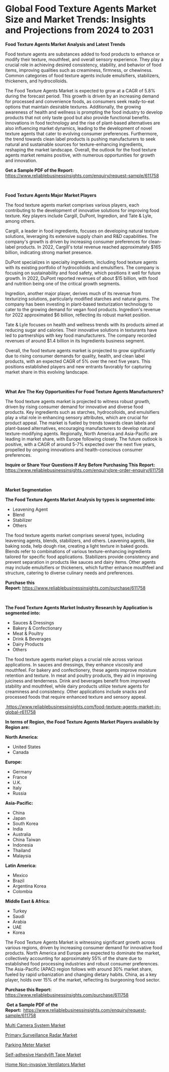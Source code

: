 <p><h1>Global Food Texture Agents Market Size and Market Trends: Insights and Projections from 2024 to 2031</h1></p><p><strong>Food Texture Agents Market Analysis and Latest Trends</strong></p>
<p><p>Food texture agents are substances added to food products to enhance or modify their texture, mouthfeel, and overall sensory experience. They play a crucial role in achieving desired consistency, stability, and behavior of food items, improving qualities such as creaminess, firmness, or chewiness. Common categories of food texture agents include emulsifiers, stabilizers, thickeners, and hydrocolloids.</p><p>The Food Texture Agents Market is expected to grow at a CAGR of 5.8% during the forecast period. This growth is driven by an increasing demand for processed and convenience foods, as consumers seek ready-to-eat options that maintain desirable textures. Additionally, the growing awareness of health and wellness is prompting the food industry to develop products that not only taste good but also provide functional benefits. Innovations in food technology and the rise of plant-based alternatives are also influencing market dynamics, leading to the development of novel texture agents that cater to evolving consumer preferences. Furthermore, the trend towards clean label products is pushing manufacturers to seek natural and sustainable sources for texture-enhancing ingredients, reshaping the market landscape. Overall, the outlook for the food texture agents market remains positive, with numerous opportunities for growth and innovation.</p></p>
<p><strong>Get a Sample PDF of the Report:&nbsp;</strong> <a href="https://www.reliablebusinessinsights.com/enquiry/request-sample/611758?utm_campaign=62&utm_medium=2&utm_source=Github&utm_content=ia&utm_term=10122024&utm_id=food-texture-agents">https://www.reliablebusinessinsights.com/enquiry/request-sample/611758</a></p>
<p>&nbsp;</p>
<p><strong>Food Texture Agents Major Market Players</strong></p>
<p><p>The food texture agents market comprises various players, each contributing to the development of innovative solutions for improving food texture. Key players include Cargill, DuPont, Ingredion, and Tate & Lyle, among others.</p><p>Cargill, a leader in food ingredients, focuses on developing natural texture solutions, leveraging its extensive supply chain and R&D capabilities. The company's growth is driven by increasing consumer preferences for clean-label products. In 2022, Cargill's total revenue reached approximately $165 billion, indicating strong market presence.</p><p>DuPont specializes in specialty ingredients, including food texture agents with its existing portfolio of hydrocolloids and emulsifiers. The company is focusing on sustainability and food safety, which positions it well for future growth. In 2022, DuPont reported revenues of about $15 billion, with food and nutrition being one of the critical growth segments.</p><p>Ingredion, another major player, derives much of its revenue from texturizing solutions, particularly modified starches and natural gums. The company has been investing in plant-based texturization technology to cater to the growing demand for vegan food products. Ingredion's revenue for 2022 approximated $6 billion, reflecting its robust market position.</p><p>Tate & Lyle focuses on health and wellness trends with its products aimed at reducing sugar and calories. Their innovative solutions in texturants have led to partnerships with key food manufacturers. The company recorded revenues of around $1.4 billion in its Ingredients business segment.</p><p>Overall, the food texture agents market is projected to grow significantly due to rising consumer demands for quality, health, and clean label products, with an expected CAGR of 5% over the next five years. This positions established players and new entrants favorably for capturing market share in this evolving landscape.</p></p>
<p>&nbsp;</p>
<p><strong>What Are The Key Opportunities For Food Texture Agents Manufacturers?</strong></p>
<p><p>The food texture agents market is projected to witness robust growth, driven by rising consumer demand for innovative and diverse food products. Key ingredients such as starches, hydrocolloids, and emulsifiers play a vital role in enhancing sensory attributes, which are crucial for product appeal. The market is fueled by trends towards clean labels and plant-based alternatives, encouraging manufacturers to develop natural texture-modifying agents. Regionally, North America and Asia-Pacific are leading in market share, with Europe following closely. The future outlook is positive, with a CAGR of around 5-7% expected over the next five years, propelled by ongoing innovations and health-conscious consumer preferences.</p></p>
<p><strong>Inquire or Share Your Questions If Any Before Purchasing This Report:</strong> <a href="https://www.reliablebusinessinsights.com/enquiry/pre-order-enquiry/611758?utm_campaign=62&utm_medium=2&utm_source=Github&utm_content=ia&utm_term=10122024&utm_id=food-texture-agents">https://www.reliablebusinessinsights.com/enquiry/pre-order-enquiry/611758</a></p>
<p>&nbsp;</p>
<p><strong>Market Segmentation</strong></p>
<p><strong>The Food Texture Agents Market Analysis by types is segmented into:</strong></p>
<p><ul><li>Leavening Agent</li><li>Blend</li><li>Stabilizer</li><li>Others</li></ul></p>
<p><p>The food texture agents market comprises several types, including leavening agents, blends, stabilizers, and others. Leavening agents, like baking soda, help dough rise, creating a light texture in baked goods. Blends refer to combinations of various texture-enhancing ingredients tailored for specific food applications. Stabilizers provide consistency and prevent separation in products like sauces and dairy items. Other agents may include emulsifiers or thickeners, which further enhance mouthfeel and structure, catering to diverse culinary needs and preferences.</p></p>
<p><strong>Purchase this Report:&nbsp;</strong><a href="https://www.reliablebusinessinsights.com/purchase/611758?utm_campaign=62&utm_medium=2&utm_source=Github&utm_content=ia&utm_term=10122024&utm_id=food-texture-agents">https://www.reliablebusinessinsights.com/purchase/611758</a></p>
<p>&nbsp;</p>
<p><strong>The Food Texture Agents Market Industry Research by Application is segmented into:</strong></p>
<p><ul><li>Sauces & Dressings</li><li>Bakery & Confectionary</li><li>Meat & Poultry</li><li>Drink & Beverages</li><li>Dairy Products</li><li>Others</li></ul></p>
<p><p>The food texture agents market plays a crucial role across various applications. In sauces and dressings, they enhance viscosity and mouthfeel. For bakery and confectionery, these agents improve moisture retention and texture. In meat and poultry products, they aid in improving juiciness and tenderness. Drink and beverages benefit from improved stability and mouthfeel, while dairy products utilize texture agents for creaminess and consistency. Other applications include snacks and processed foods that require enhanced texture and sensory appeal.</p></p>
<p><a href="https://www.reliablebusinessinsights.com/food-texture-agents-market-in-global-r611758?utm_campaign=62&utm_medium=2&utm_source=Github&utm_content=ia&utm_term=10122024&utm_id=food-texture-agents">&nbsp;https://www.reliablebusinessinsights.com/food-texture-agents-market-in-global-r611758</a></p>
<p><strong>In terms of Region, the Food Texture Agents Market Players available by Region are:</strong></p>
<p>
    <p> <strong> North America: </strong>
        <ul>
            <li>United States</li>
            <li>Canada</li>
        </ul>
        </p> 
    <p> <strong> Europe: </strong>
        <ul>
            <li>Germany</li>
            <li>France</li>
            <li>U.K.</li>
            <li>Italy</li>
            <li>Russia</li>
        </ul>
        </p> 
    <p> <strong> Asia-Pacific: </strong>
        <ul>
            <li>China</li>
            <li>Japan</li>
            <li>South Korea</li>
            <li>India</li>
            <li>Australia</li>
            <li>China Taiwan</li>
            <li>Indonesia</li>
            <li>Thailand</li>
            <li>Malaysia</li>
        </ul>
        </p> 
    <p> <strong> Latin America: </strong>
        <ul>
            <li>Mexico</li>
            <li>Brazil</li>
            <li>Argentina Korea</li>
            <li>Colombia</li>
        </ul>
        </p> 
    <p> <strong> Middle East & Africa: </strong>
        <ul>
            <li>Turkey</li>
            <li>Saudi</li>
            <li>Arabia</li>
            <li>UAE</li>
            <li>Korea</li>
        </ul>
    </p>
    </p>
<p><p>The Food Texture Agents Market is witnessing significant growth across various regions, driven by increasing consumer demand for innovative food products. North America and Europe are expected to dominate the market, collectively accounting for approximately 55% of the share due to established food processing industries and robust consumer preferences. The Asia-Pacific (APAC) region follows with around 30% market share, fueled by rapid urbanization and changing dietary habits. China, as a key player, holds over 15% of the market, reflecting its burgeoning food sector.</p></p>
<p><strong>Purchase this Report: </strong><a href="https://www.reliablebusinessinsights.com/purchase/611758?utm_campaign=62&utm_medium=2&utm_source=Github&utm_content=ia&utm_term=10122024&utm_id=food-texture-agents">https://www.reliablebusinessinsights.com/purchase/611758</a></p>
<p>&nbsp;<strong>Get a Sample PDF of the Report:&nbsp;&nbsp;</strong><a href="https://www.reliablebusinessinsights.com/enquiry/request-sample/611758?utm_campaign=62&utm_medium=2&utm_source=Github&utm_content=ia&utm_term=10122024&utm_id=food-texture-agents">https://www.reliablebusinessinsights.com/enquiry/request-sample/611758</a></p>
<p><strong></strong></p>
<p><p><a href="https://www.linkedin.com/pulse/multi-camera-system-market-size-share-analysis-growth-kkwzf?utm_campaign=62&utm_medium=2&utm_source=Github&utm_content=ia&utm_term=10122024&utm_id=food-texture-agents">Multi Camera System Market</a></p><p><a href="https://www.linkedin.com/pulse/unlocking-insights-primary-surveillance-radar-market-2024-2031-mtjxf?utm_campaign=62&utm_medium=2&utm_source=Github&utm_content=ia&utm_term=10122024&utm_id=food-texture-agents">Primary Surveillance Radar Market</a></p><p><a href="https://www.linkedin.com/pulse/parking-meter-market-outlook-share-analysis-growth-trends-1wqtf?utm_campaign=62&utm_medium=2&utm_source=Github&utm_content=ia&utm_term=10122024&utm_id=food-texture-agents">Parking Meter Market</a></p><p><a href="https://github.com/WashimHussain441/Market-Research-Report-List-1/blob/main/self-adhesive-handylift-tape-market.md?utm_campaign=62&utm_medium=2&utm_source=Github&utm_content=ia&utm_term=10122024&utm_id=food-texture-agents">Self-adhesive Handylift Tape Market</a></p><p><a href="https://github.com/manesros8/Market-Research-Report-List-1/blob/main/home-non-invasive-ventilators-market.md?utm_campaign=62&utm_medium=2&utm_source=Github&utm_content=ia&utm_term=10122024&utm_id=food-texture-agents">Home Non-invasive Ventilators Market</a></p></p>